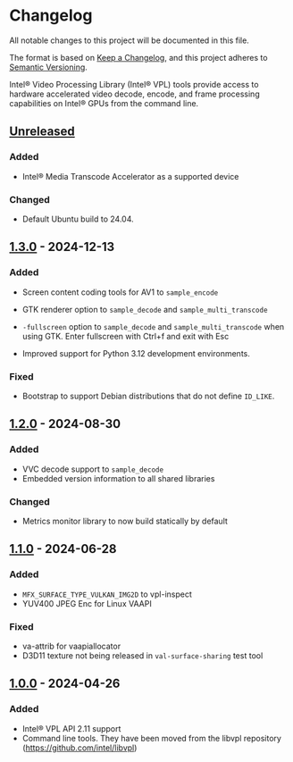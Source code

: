 # Changelog
All notable changes to this project will be documented in this file.

The format is based on [Keep a Changelog](https://keepachangelog.com/en/1.0.0/),
and this project adheres to [Semantic Versioning](https://semver.org/spec/v2.0.0.html).

Intel® Video Processing Library (Intel® VPL) tools provide access to hardware
accelerated video decode, encode, and frame processing capabilities on Intel®
GPUs from the command line.

## [Unreleased]

### Added
- Intel® Media Transcode Accelerator as a supported device

### Changed
- Default Ubuntu build to 24.04.

## [1.3.0] - 2024-12-13

### Added
- Screen content coding tools for AV1 to `sample_encode`

- GTK renderer option to `sample_decode` and `sample_multi_transcode`
- `-fullscreen` option to `sample_decode` and `sample_multi_transcode` when
  using GTK.  Enter fullscreen with Ctrl+f and exit with Esc

- Improved support for Python 3.12 development environments.

### Fixed
- Bootstrap to support Debian distributions that do not define `ID_LIKE`.

## [1.2.0] - 2024-08-30

### Added
- VVC decode support to `sample_decode`
- Embedded version information to all shared libraries

### Changed
- Metrics monitor library to now build statically by default

## [1.1.0] - 2024-06-28

### Added
- `MFX_SURFACE_TYPE_VULKAN_IMG2D` to vpl-inspect
- YUV400 JPEG Enc for Linux VAAPI

### Fixed
- va-attrib for vaapiallocator
- D3D11 texture not being released in `val-surface-sharing` test tool

## [1.0.0] - 2024-04-26

### Added
- Intel® VPL API 2.11 support
- Command line tools. They have been moved from the libvpl repository
  (https://github.com/intel/libvpl)


[Unreleased]: https://github.com/intel/libvpl/compare/v1.3.0...HEAD
[1.3.0]: https://github.com/intel/libvpl/compare/v1.2.0...v1.3.0
[1.2.0]: https://github.com/intel/libvpl/compare/v1.1.0...v1.2.0
[1.1.0]: https://github.com/intel/libvpl/compare/v1.0.0...v1.1.0
[1.0.0]: https://github.com/intel/libvpl/releases/tag/v1.0.0
